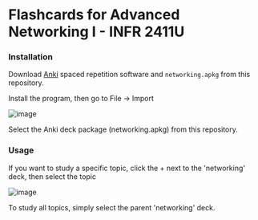 # Flashcards for Advanced Networking I - INFR 2411U

### Installation

Download [Anki](https://apps.ankiweb.net/#download) spaced repetition software and `networking.apkg` from this repository.

Install the program, then go to File -> Import

![image](https://user-images.githubusercontent.com/112788185/202497485-b0eaabb9-be3c-4fb4-bbd1-3bf564f6a698.png)

Select the Anki deck package (networking.apkg) from this repository. 

### Usage
If you want to study a specific topic, click the + next to the 'networking' deck, then select the topic

![image](https://user-images.githubusercontent.com/112788185/202526388-bfb6131b-c5f6-49a5-b880-ccce33b62096.png)

To study all topics, simply select the parent 'networking' deck.
